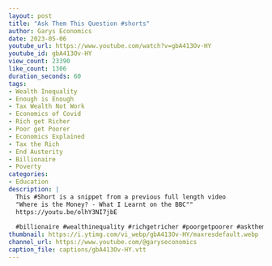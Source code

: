 ```yaml
---
layout: post
title: "Ask Them This Question #shorts"
author: Garys Economics
date: 2023-05-06
youtube_url: https://www.youtube.com/watch?v=gbA413Ov-HY
youtube_id: gbA413Ov-HY
view_count: 23390
like_count: 1306
duration_seconds: 60
tags:
- Wealth Inequality
- Enough is Enough
- Tax Wealth Not Work
- Economics of Covid
- Rich get Richer
- Poor get Poorer
- Economics Explained
- Tax the Rich
- End Austerity
- Billionaire
- Poverty
categories:
- Education
description: |
  This #Short is a snippet from a previous full length video 
  "Where is the Money? - What I Learnt on the BBC"" 
  https://youtu.be/olhY3NI7jbE
  
  #billionaire #wealthinequality #richgetricher #poorgetpoorer #askthem   #enoughisenough #assets #governmentdebt #moneyisatoken #whatismoney #700billion #inflation #costoflivingcrisis #whereisthemoney
thumbnail: https://i.ytimg.com/vi_webp/gbA413Ov-HY/maxresdefault.webp
channel_url: https://www.youtube.com/@garyseconomics
caption_file: captions/gbA413Ov-HY.vtt
---
```

